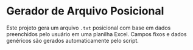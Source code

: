 # Gerador de Arquivo Posicional

Este projeto gera um arquivo `.txt` posicional com base em dados preenchidos pelo usuário em uma planilha Excel. Campos fixos e dados genéricos são gerados automaticamente pelo script.